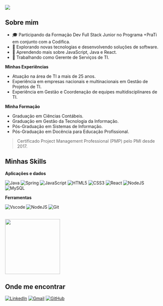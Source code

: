 ![](https://komarev.com/ghpvc/?username=claudirdev&color=006bed)

## Sobre mim

- 🎓 Participando da Formação Dev Full Stack Junior no Programa +PraTi em conjunto com a Codifica.
- 🤔 Explorando novas tecnologias e desenvolvendo soluções de software.
- 🌱 Aprendendo mais sobre JavaScript, Java e React.
- 💼 Trabalhando como Gerente de Serviços de TI.

**Minhas Experiências**

- Atuação na área de TI a mais de 25 anos.
- Experiência em empresas nacionais e multinacionais em Gestão de Projetos de TI.
- Experiência em Gestão e Coordenação de equipes multidisciplinares de TI.

**Minha Formação**

- Graduação em Ciências Contábeis.
- Graduação em Gestão da Tecnologia da Informação.
- Pós-Graduação em Sistemas de Informação.
- Pós-Graduação em Docência para Educação Profissional.

> Certificado Project Management Professional (PMP) pelo PMI desde 2017.

## Minhas Skills

**Aplicações e dados**

![Java](https://img.shields.io/badge/java-%23ED8B00.svg?style=for-the-badge&logo=openjdk&logoColor=white)
![Spring](https://img.shields.io/badge/spring-%236DB33F.svg?style=for-the-badge&logo=spring&logoColor=white)
![JavaScript](https://img.shields.io/badge/JavaScript-F7DF1E?style=for-the-badge&logo=javascript&logoColor=black)
![HTML5](https://img.shields.io/badge/HTML5-E34F26?style=for-the-badge&logo=html5&logoColor=white)
![CSS3](https://img.shields.io/badge/CSS3-1572B6?style=for-the-badge&logo=css3&logoColor=white)
![React](https://img.shields.io/badge/React-20232A?style=for-the-badge&logo=react&logoColor=61DAFB)
![NodeJS](https://img.shields.io/badge/node.js-6DA55F?style=for-the-badge&logo=node.js&logoColor=white)
![MySQL](https://img.shields.io/badge/MySQL-00000F?style=for-the-badge&logo=mysql&logoColor=white)

**Ferramentas**

![Vscode](https://img.shields.io/badge/Vscode-007ACC?style=for-the-badge&logo=visual-studio-code&logoColor=white)
![NodeJS](https://img.shields.io/badge/node.js-6DA55F?style=for-the-badge&logo=node.js&logoColor=white)
![Git](https://img.shields.io/badge/GIT-E44C30?style=for-the-badge&logo=git&logoColor=white)

<br/>

<a href="https://github.com/claudirdev" title="Perfil Claudir">
  <img height="180em" src="https://github-readme-stats.vercel.app/api?username=claudirdev&theme=dracula&show_icons=true" />
</a>

  
## Onde me encontrar
[![LinkedIn](https://img.shields.io/badge/LinkedIn-0077B5?style=for-the-badge&logo=linkedin&logoColor=white)](https://www.linkedin.com/in/claudirkraulich/)
[![Gmail](https://img.shields.io/badge/Gmail-333333?style=for-the-badge&logo=gmail&logoColor=red)](mailto:claudir.dev@gmail.com)
[![GitHub](https://img.shields.io/badge/GitHub-100000?style=for-the-badge&logo=github&logoColor=white)](https://github.com/claudirdev)
